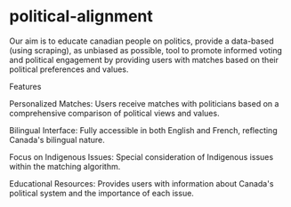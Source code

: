 # political-alignment
Our aim is to educate canadian people on politics, provide a data-based (using scraping), as unbiased as possible, tool to promote informed voting and political engagement by providing users with matches based on their political preferences and values. 

Features

Personalized Matches: Users receive matches with politicians based on a comprehensive comparison of political views and values.

Bilingual Interface: Fully accessible in both English and French, reflecting Canada's bilingual nature.

Focus on Indigenous Issues: Special consideration of Indigenous issues within the matching algorithm.

Educational Resources: Provides users with information about Canada's political system and the importance of each issue.
